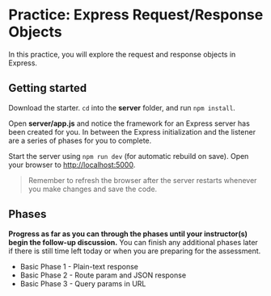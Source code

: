 # Practice: Express Request/Response Objects

In this practice, you will explore the request and response objects in Express.

## Getting started

Download the starter. `cd` into the __server__ folder, and run `npm install`.

Open __server/app.js__ and notice the framework for an Express server has been
created for you. In between the Express initialization and the listener are a
series of phases for you to complete.

Start the server using `npm run dev` (for automatic rebuild on save). Open your
browser to [http://localhost:5000].

> Remember to refresh the browser after the server restarts whenever you make
> changes and save the code.

## Phases

**Progress as far as you can through the phases until your instructor(s) begin
the follow-up discussion.** You can finish any additional phases later if there
is still time left today or when you are preparing for the assessment.

* Basic Phase 1 - Plain-text response
* Basic Phase 2 - Route param and JSON response
* Basic Phase 3 - Query params in URL

[http://localhost:5000]: http://localhost:5000